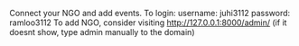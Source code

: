 Connect your NGO and add events.
To login: username: juhi3112
          password: ramloo3112
To add NGO, consider visiting http://127.0.0.1:8000/admin/ (if it doesnt show, type admin manually to the domain)
